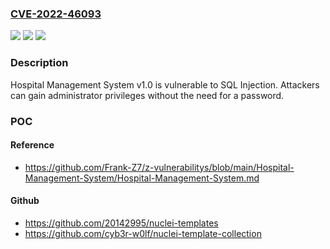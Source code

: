 ### [CVE-2022-46093](https://cve.mitre.org/cgi-bin/cvename.cgi?name=CVE-2022-46093)
![](https://img.shields.io/static/v1?label=Product&message=n%2Fa&color=blue)
![](https://img.shields.io/static/v1?label=Version&message=n%2Fa&color=blue)
![](https://img.shields.io/static/v1?label=Vulnerability&message=n%2Fa&color=brighgreen)

### Description

Hospital Management System v1.0 is vulnerable to SQL Injection. Attackers can gain administrator privileges without the need for a password.

### POC

#### Reference
- https://github.com/Frank-Z7/z-vulnerabilitys/blob/main/Hospital-Management-System/Hospital-Management-System.md

#### Github
- https://github.com/20142995/nuclei-templates
- https://github.com/cyb3r-w0lf/nuclei-template-collection

